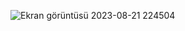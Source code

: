 ![Ekran görüntüsü 2023-08-21 224504](https://github.com/erenkya/BaneMX/assets/115587114/e0949428-3cb5-4174-a4b9-179893cada8d)
